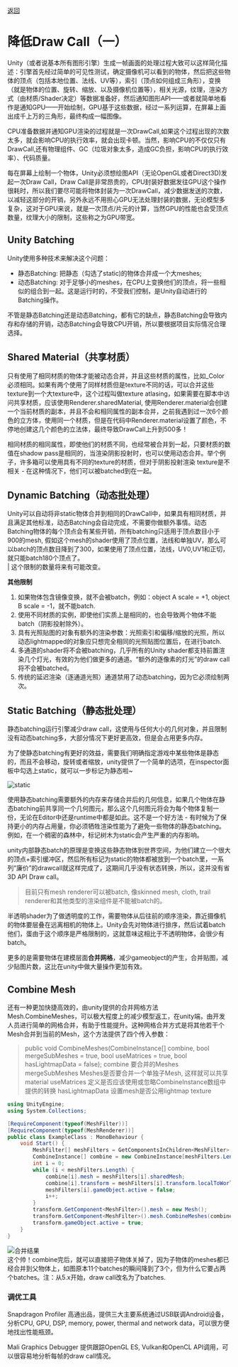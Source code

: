 [返回](index.md)

# 降低Draw Call（一）

Unity（或者说基本所有图形引擎）生成一帧画面的处理过程大致可以这样简化描述：引擎首先经过简单的可见性测试，确定摄像机可以看到的物体，然后把这些物体的顶点（包括本地位置、法线、UV等），索引（顶点如何组成三角形），变换（就是物体的位置、旋转、缩放、以及摄像机位置等），相关光源，纹理，渲染方式（由材质/Shader决定）等数据准备好，然后通知图形API——或者就简单地看作是通知GPU——开始绘制，GPU基于这些数据，经过一系列运算，在屏幕上画出成千上万的三角形，最终构成一幅图像。  

CPU准备数据并通知GPU渲染的过程就是一次DrawCall,如果这个过程出现的次数太多，就会影响CPU的执行效率，就会出现卡顿。当然，影响CPU的不仅仅只有DrawCall,还有物理组件、GC（垃圾对象太多，造成GC负担，影响CPU的执行效率）、代码质量。  

每在屏幕上绘制一个物体，Unity必须想绘图API（无论OpenGL或者Direct3D)发起一次Draw Call，Draw Call是非常昂贵的，CPU封装好数据发往GPU这个操作很耗时，所以我们要尽可能将物体封装为一次DrawCall，减少数据发送的次数，以减轻这部分的开销，另外永远不用担心GPU无法处理封装的数据，无论模型多复杂，这对于GPU来说，就是一次顶点/片元的计算，当然GPU的性能也会受顶点数量，纹理大小的限制，这些称之为GPU带宽。  


## Unity Batching

Unity使用多种技术来解决这个问题：
- 静态Batching: 把静态（勾选了static)的物体合并成一个大meshes;
- 动态Batching: 对于足够小的meshes，在CPU上变换他们的顶点，将一些相似的组合到一起。这是运行时的，不受我们控制，是Unity自动进行的Batching操作。  

不管是静态Batching还是动态Batching，都有它的缺点，静态Batching会导致内存和存储的开销，动态Batching会导致CPU开销，所以要根据项目实际情况合理选择。


## Shared Material（共享材质）

只有使用了相同材质的物体才能被动态合并，并且这些材质的属性，比如_Color必须相同。如果有两个使用了同样材质但是texture不同的话，可以合并这些texture到一个大texture中，这个过程叫做texture atlasing，如果需要在脚本中访问共享材质，应该使用Renderer.sharedMaterial, 使用Renderer.material会创建一个当前材质的副本，并且不会和相同属性的副本合并，之前我遇到过一次6个颜色的立方体，使用同一个材质，但是在代码中Renderer.material设置了颜色，不停地创建这几个颜色的立法体，最终导致DrawCall上升到500多！  

相同材质的相同属性，即使他们的材质不同，也经常被合并到一起，只要材质的数值在shadow pass是相同的，当渲染阴影投射时，也可以使用动态合并。举个例子，许多箱可以使用具有不同的texture的材质，但对于阴影投射渲染 texture是不相关 - 在这种情况下，他们可以被batched到在一起。  


## Dynamic Batching（动态批处理）

Unity可以自动将非static物体合并到相同的DrawCall中，如果具有相同材质，并且满足其他标准，动态Batching会自动完成，不需要你做额外事情。动态Batching物体的每个顶点会有某些开销，所有batching只适用于顶点数目小于900的mesh, 假如这个mesh的shader使用了顶点位置，法线和单独UV，那么可以batch的顶点数目降到了300，如果使用了顶点位置，法线，UV0,UV1和正切，就只能batch180个顶点了。  
| 这个限制的数量将来有可能改变。

**其他限制**
1. 如果物体包含镜像变换，就不会被batch，例如：object A scale = +1, object B scale = -1，就不能batch.
2. 使用不同材质的实例，即使他们实质上是相同的，也会导致两个物体不能batch（阴影投射除外）。
3. 具有光照贴图的对象有额外的渲染参数：光照索引和偏移/缩放的光照，所以动态lightmapped的对象应只想完全相同的光照贴图位置后，在进行batch.
4. 多通道的shader将不会被batching，几乎所有的Unity shader都支持前置渲染几个灯光，有效的为他们做更多的通道。“额外的逐像素的灯光”的draw call 将不会被batched。
5. 传统的延迟渲染（逐通道光照）通道禁用了动态batching，因为它必须绘制两次。


## Static Batching（静态批处理）

静态batching运行引擎减少draw call，这使用与任何大小的几何对象，并且限制没有动态batching多，大部分情况下更好更高效，但是会占用更多内存。  

为了使静态batching有更好的效益，需要我们明确指定游戏中某些物体是静态的，而且不会移动，旋转或者缩放，unity提供了一个简单的选项，在inspector面板中勾选上static，就可以一步标记为静态啦~  

![static](http://upload-images.jianshu.io/upload_images/2550093-8f383fc8769ec88d.png?imageMogr2/auto-orient/strip%7CimageView2/2/w/1240)  

使用静态batching需要额外的内存来存储合并后的几何信息，如果几个物体在静态batching前共享同一个几何图元，那么这个几何图元将会为每个物体复制一份，无论在Editor中还是runtime中都是如此。这不是一个好方法 - 有时候为了保持更小的内存占用量，你必须牺牲渲染性能为了避免一些物体的静态batching。例如，在一个稠密的森林中，标记树木为static会产生严重的内存影响。  

unity内部静态batch的原理是变换这些静态物体到世界空间，为他们建立一个很大的顶点+索引缓冲区，然后所有标记为static的物体都被放到一个batch里，一系列“廉价”的drawcall就这样完成了，这期间几乎没有状态转换，所以，这并没有省 3D API Draw call。  


> 目前只有mesh renderer可以被batch, 像skinned mesh, cloth, trail renderer和其他类型的渲染组件是不能被batch的。

半透明shader为了做透明度的工作，需要物体从后往前的顺序渲染，靠近摄像机的物体要层叠在远离相机的物体上。Unity会先对物体进行排序，然后试着batch他们，蛋由于这个顺序是严格限制的，这就意味这相比于不透明物体，会很少有batch。

更多的是需要物体在建模层面**合并网格**，减少gameobject的产生，合并贴图，减少贴图片数，这比在unity中做大量操作更加有效。



## Combine Mesh

还有一种更加快捷高效的，由unity提供的合并网格方法Mesh.CombineMeshes，可以极大程度上的减少模型返工，在unity端，由开发人员进行简单的网格合并，有助于性能提升。这种网格合并方式是将其他若干个Mesh合并到当前的Mesh，这个方法提供了四个传入参数：

> public void CombineMeshes(CombineInstance[] combine, bool mergeSubMeshes = true, 
> 							bool useMatrices = true, bool hasLightmapData = false);
> combine 			要合并的Meshes
> mergeSubMeshes 	Meshes是否要合并一个单独子Mesh, 这样就可以共享material
> useMatrices		定义是否应该使用或忽略CombineInstance数组中提供的转换
> hasLightmapData 	设置mesh是否公用lightmap texture

```csharp
using UnityEngine;
using System.Collections;

[RequireComponent(typeof(MeshFilter))]
[RequireComponent(typeof(MeshRenderer))]
public class ExampleClass : MonoBehaviour {
    void Start() {
        MeshFilter[] meshFilters = GetComponentsInChildren<MeshFilter>();
        CombineInstance[] combine = new CombineInstance[meshFilters.Length];
        int i = 0;
        while (i < meshFilters.Length) {
            combine[i].mesh = meshFilters[i].sharedMesh;
            combine[i].transform = meshFilters[i].transform.localToWorldMatrix;
            meshFilters[i].gameObject.active = false;
            i++;
        }
        transform.GetComponent<MeshFilter>().mesh = new Mesh();
        transform.GetComponent<MeshFilter>().mesh.CombineMeshes(combine);
        transform.gameObject.active = true;
    }
}
```
![合并结果](https://picabstract-preview-ftn.weiyun.com:8443/ftn_pic_abs_v2/cc05f0fddf92d9ad5997ed879e6b15370d0b25bb4eb496247c2a580bb21ea7b121fe509abc294ffa9b7e656acc8bd46d?pictype=scale&from=30113&version=2.0.0.2&uin=287874300&fname=combineMesh.png&size=1024)  
这个帅！combine完后，就可以直接把子物体关掉了，因为子物体的meshes都已经合并到父物体上，如图原本11个batches的瞬间降到了3个，但为什么它要占两个batches。注：从5.x开始，draw call改名为了batches.



### 调优工具

Snapdragon Profiler
高通出品，提供三大主要系统通过USB联调Android设备，分析CPU, GPU, DSP, memory, power, thermal and network data，可以很方便地找出性能瓶颈。  

Mali Graphics Debugger
提供跟踪OpenGL ES, Vulkan和OpenCL API调用，可以很容易地分析每帧的draw call情况。


